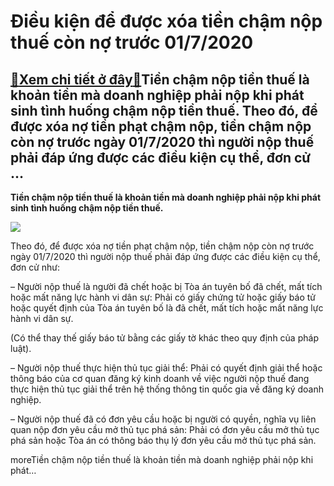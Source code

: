 Điều kiện để được xóa tiền chậm nộp thuế còn nợ trước 01/7/2020
===============================================================

[:gift:Xem chi tiết ở đây:gift:](https://hddtvn.com/dieu-kien-de-duoc-xoa-tien-cham-nop-thue-con-no-truoc-01-7-2020/)Tiền chậm nộp tiền thuế là khoản tiền mà doanh nghiệp phải nộp khi phát sinh tình huống chậm nộp tiền thuế. Theo đó, để được xóa nợ tiền phạt chậm nộp, tiền chậm nộp còn nợ trước ngày 01/7/2020 thì người nộp thuế phải đáp ứng được các điều kiện cụ thể, đơn cử …
---------------------------------------------------------------------------------------------------------------------------------------------------------------------------------------------------------------------------------------------------------------------

**Tiền chậm nộp tiền thuế là khoản tiền mà doanh nghiệp phải nộp khi phát sinh tình huống chậm nộp tiền thuế.**


![](https://hddtvn.com/wp-content/uploads/2021/01/68425099_6130192282118_4384999804913057792_n.jpg)


Theo đó, để được xóa nợ tiền phạt chậm nộp, tiền chậm nộp còn nợ trước ngày 01/7/2020 thì người nộp thuế phải đáp ứng được các điều kiện cụ thể, đơn cử như:


– Người nộp thuế là người đã chết hoặc bị Tòa án tuyên bố đã chết, mất tích hoặc mất năng lực hành vi dân sự: Phải có giấy chứng tử hoặc giấy báo tử hoặc quyết định của Tòa án tuyên bố là đã chết, mất tích hoặc mất năng lực hành vi dân sự.


(Có thể thay thế giấy báo tử bằng các giấy tờ khác theo quy định của pháp luật).


– Người nộp thuế thực hiện thủ tục giải thể: Phải có quyết định giải thể hoặc thông báo của cơ quan đăng ký kinh doanh về việc người nộp thuế đang thực hiện thủ tục giải thể trên hệ thống thông tin quốc gia về đăng ký doanh nghiệp.


– Người nộp thuế đã có đơn yêu cầu hoặc bị người có quyền, nghĩa vụ liên quan nộp đơn yêu cầu mở thủ tục phá sản: Phải có đơn yêu cầu mở thủ tục phá sản hoặc Tòa án có thông báo thụ lý đơn yêu cầu mở thủ tục phá sản.



moreTiền chậm nộp tiền thuế là khoản tiền mà doanh nghiệp phải nộp khi phát…

